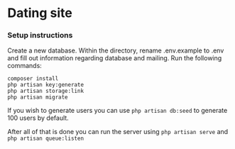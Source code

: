 # Dating site

### Setup instructions
Create a new database. Within the directory, rename .env.example to .env and fill out information regarding database and mailing.
Run the following commands:
```
composer install
php artisan key:generate
php artisan storage:link
php artisan migrate
```
If you wish to generate users you can use `php artisan db:seed` to generate 100 users by default.

After all of that is done you can run the server using `php artisan serve` and `php artisan queue:listen`
